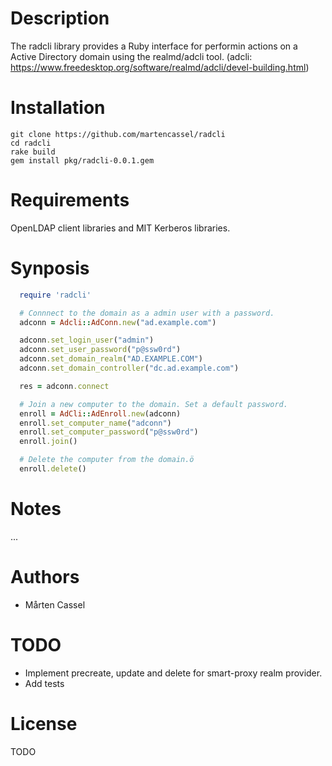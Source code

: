 # Description
The radcli library provides a Ruby interface for performin actions on a Active Directory domain using the realmd/adcli tool.
(adcli: https://www.freedesktop.org/software/realmd/adcli/devel-building.html)

# Installation
```
git clone https://github.com/martencassel/radcli
cd radcli
rake build
gem install pkg/radcli-0.0.1.gem
```

# Requirements
OpenLDAP client libraries and MIT Kerberos libraries.

# Synposis
```ruby
  require 'radcli'

  # Connnect to the domain as a admin user with a password.
  adconn = Adcli::AdConn.new("ad.example.com")

  adconn.set_login_user("admin")
  adconn.set_user_password("p@ssw0rd")
  adconn.set_domain_realm("AD.EXAMPLE.COM")
  adconn.set_domain_controller("dc.ad.example.com")

  res = adconn.connect

  # Join a new computer to the domain. Set a default password.
  enroll = AdCli::AdEnroll.new(adconn)
  enroll.set_computer_name("adconn")
  enroll.set_computer_password("p@ssw0rd")
  enroll.join()

  # Delete the computer from the domain.ö
  enroll.delete()
```

# Notes
...

# Authors
* Mårten Cassel

# TODO
* Implement precreate, update and delete for smart-proxy realm provider.
* Add tests

# License
TODO
  

